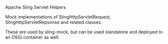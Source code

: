 Apache Sling Servlet Helpers

Mock implementations of SlingHttpServletRequest, SlingHttpServletRepsonse and related classes.

These are used by sling-mock, but can be used standalone and deployed to an OSGi container as well.
